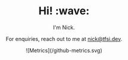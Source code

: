 <h1 align='center'> Hi! :wave:</h1>
<p align='center'>
I'm Nick.
</p>
<p align='center'>For enquiries, reach out to me at <a href="mailto:nick@tfsi.dev">nick@tfsi.dev</a>.</p>

<center> ![Metrics](/github-metrics.svg) </center>
